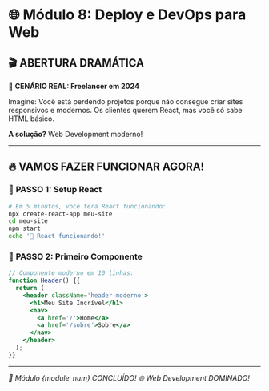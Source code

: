 # 🌐 Módulo 8: Deploy e DevOps para Web

## 🎬 **ABERTURA DRAMÁTICA**

🚨 **CENÁRIO REAL: Freelancer em 2024**

Imagine: Você está perdendo projetos porque não consegue criar sites responsivos e modernos. Os clientes querem React, mas você só sabe HTML básico.

**A solução?** Web Development moderno!

---

## 🔥 **VAMOS FAZER FUNCIONAR AGORA!**

### 🚀 **PASSO 1: Setup React**
```bash
# Em 5 minutos, você terá React funcionando:
npx create-react-app meu-site
cd meu-site
npm start
echo '🎉 React funcionando!'
```

### 🔧 **PASSO 2: Primeiro Componente**
```jsx
// Componente moderno em 10 linhas:
function Header() {{
  return (
    <header className='header-moderno'>
      <h1>Meu Site Incrível</h1>
      <nav>
        <a href='/'>Home</a>
        <a href='/sobre'>Sobre</a>
      </nav>
    </header>
  );
}}
```

---

*🎯 Módulo {module_num} CONCLUÍDO!*
*🌐 Web Development DOMINADO!*